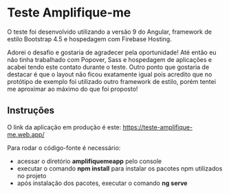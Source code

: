 # Teste Amplifique-me

O teste foi desenvolvido utilizando a versão 9 do Angular, framework de estilo Bootstrap 4.5 e hospedagem com Firebase Hosting.

Adorei o desafio e gostaria de agradecer pela oportunidade! Até então eu não tinha trabalhado com Popover, Sass e hospedagem de aplicações e acabei tendo este contato durante o teste. Outro ponto que gostaria de destacar é que o layout não ficou exatamente igual pois acredito que no protótipo de exemplo foi utilizado outro framework de estilo, porém tentei me aproximar ao máximo do que foi proposto!

## Instruções

O link da aplicação em produção é este: https://teste-amplifique-me.web.app/

Para rodar o código-fonte é necessário:

* acessar o diretório <b>amplifiquemeapp</b> pelo console
* executar o comando <b>npm install</b> para instalar os pacotes npm utilizados no projeto
* após instalação dos pacotes, executar o comando <b>ng serve</b>





